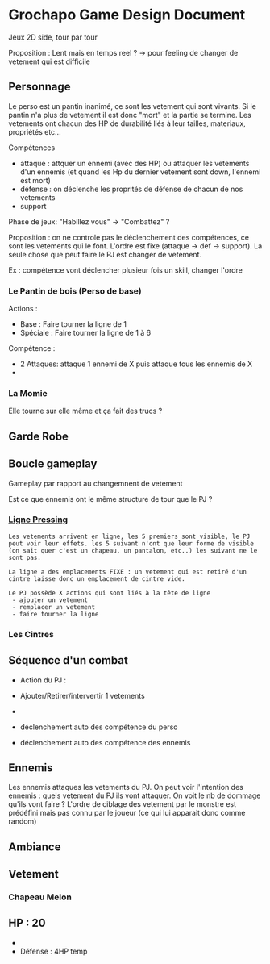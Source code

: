 # Grochapo Game Design Document

Jeux 2D side, tour par tour

Proposition : Lent mais en temps reel ? -> pour feeling de changer de vetement qui est difficile


## Personnage

Le perso est un pantin inanimé, ce sont les vetement qui sont vivants. Si le pantin n'a plus de vetement il est donc "mort" et la partie se termine. 
Les vetements ont chacun des HP de durabilité liés à leur tailles, materiaux, propriétés etc...


Compétences
 - attaque : attquer un ennemi (avec des HP) ou attaquer les vetements d'un ennemis (et quand les Hp du dernier vetement sont down, l'ennemi est mort)
 - défense : on déclenche les proprités de défense de chacun de nos vetements
 - support

 Phase de jeux: "Habillez vous" -> "Combattez" ?



Proposition : on ne controle pas le déclenchement des compétences, ce sont les vetements qui le font. L'ordre est fixe (attaque -> def -> support). La seule chose que peut faire le PJ est changer de vetement.

 Ex : compétence vont déclencher plusieur fois un skill, changer l'ordre



### Le Pantin de bois (Perso de base)

Actions :
- Base :        Faire tourner la ligne de 1
- Spéciale :    Faire tourner la ligne de 1 à 6

Compétence :
 - 2 Attaques: attaque 1 ennemi de X puis attaque tous les ennemis de X  
 - 


### La Momie
Elle tourne sur elle même et ça fait des trucs ?
 

## Garde Robe

## Boucle gameplay

Gameplay par rapport au changemnent de vetement

Est ce que ennemis ont le même structure de tour que le PJ ?

### <u>Ligne Pressing</u>

    Les vetements arrivent en ligne, les 5 premiers sont visible, le PJ peut voir leur effets. les 5 suivant n'ont que leur forme de visible (on sait quer c'est un chapeau, un pantalon, etc..) les suivant ne le sont pas.

    La ligne a des emplacements FIXE : un vetement qui est retiré d'un cintre laisse donc un emplacement de cintre vide.
    
    Le PJ possède X actions qui sont liés à la tête de ligne
     - ajouter un vetement
     - remplacer un vetement
     - faire tourner la ligne


### Les Cintres


## Séquence d'un combat

- Action du PJ :
 - Ajouter/Retirer/intervertir 1 vetements
 - 

- déclenchement auto des compétence du perso
- déclenchement auto des compétence des ennemis


## Ennemis

Les ennemis attaques les vetements du PJ. On peut voir l'intention des ennemis : quels vetement du PJ ils vont attaquer.
On voit le nb de dommage qu'ils vont faire ?
L'ordre de ciblage des vetement par le monstre est prédéfini mais pas connu par le joueur (ce qui lui apparait donc comme random)



## Ambiance



## Vetement

### Chapeau Melon
HP : 20
 -  
 - 
 - Défense : 4HP temp
